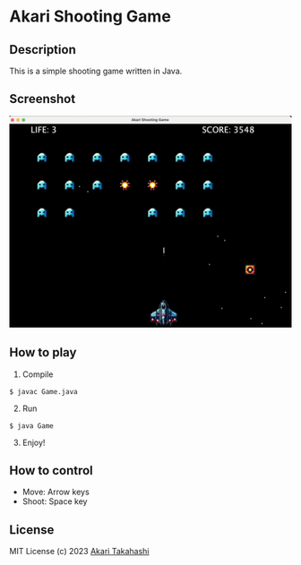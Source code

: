 # Akari Shooting Game

## Description
This is a simple shooting game written in Java.

## Screenshot
![screenshot](screenshot.png)

## How to play
1. Compile
```
$ javac Game.java
```
2. Run
```
$ java Game
```
3. Enjoy!

## How to control
- Move: Arrow keys
- Shoot: Space key

## License
MIT License (c) 2023 [Akari Takahashi](https://github.com/takahashi-akari)
